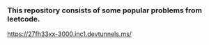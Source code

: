 ### This repository consists of some popular problems from leetcode.


https://27fh33xx-3000.inc1.devtunnels.ms/
